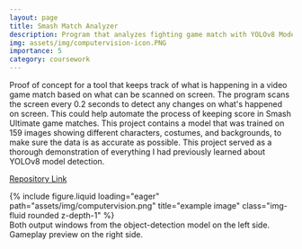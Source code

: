 ```yaml
---
layout: page
title: Smash Match Analyzer
description: Program that analyzes fighting game match with YOLOv8 Model Detection 
img: assets/img/computervision-icon.PNG
importance: 5
category: coursework
---
```


Proof of concept for a tool that keeps track of what is happening in a video game match based on what can be scanned on screen. The program scans the screen every 0.2 seconds to detect any changes on what's happened on screen. This could help automate the process of keeping score in Smash Ultimate game matches. This project contains a model that was trained on 159 images showing different characters, costumes, and backgrounds, to make sure the data is as accurate as possible. This project served as a thorough demonstration of everything I had previously learned about YOLOv8 model detection.

<a href="https://github.com/j-sprague/computervision-project-ssbu">Repository Link</a>

<div class="row">
    <div class="col-sm mt-3 mt-md-0">
        {% include figure.liquid loading="eager" path="assets/img/computervision.png" title="example image" class="img-fluid rounded z-depth-1" %}
    </div>
</div>
<div class="caption">
    Both output windows from the object-detection model on the left side. Gameplay preview on the right side.
</div>


